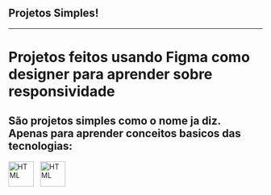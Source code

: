 ## **Projetos Simples!**
---
<h1>Projetos feitos usando Figma como designer para aprender sobre responsividade</h2>
<h2>São projetos simples como o nome ja diz. Apenas para aprender conceitos basicos das tecnologias:</h1>
<img
    align="left" 
    alt="HTML"
    title="HTML"
    width="50px"
    heigth="50px"
    style="padding-right: 10px;"
    src="https://cdn.jsdelivr.net/gh/devicons/devicon@latest/icons/css3/css3-original.svg"/> 
<img
    align="left" 
    alt="HTML"
    title="HTML"
    width="50px"
    heigth="50px"
    style="padding-right: 10px;"
    src="https://cdn.jsdelivr.net/gh/devicons/devicon@latest/icons/html5/html5-original.svg"/>
